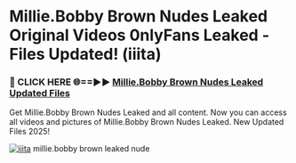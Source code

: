 # Millie.Bobby Brown Nudes Leaked Original Videos 0nlyFans Leaked - Files Updated! (iiita)

<h3>🔴 CLICK HERE 🌐==►► <a href="https://tinyurl.com/yc6ubb5a" rel="nofollow">Millie.Bobby Brown Nudes Leaked Updated Files</a></h3>

Get Millie.Bobby Brown Nudes Leaked and all content. Now you can access all videos and pictures of Millie.Bobby Brown Nudes Leaked. New Updated Files 2025!

[![iiita](https://i.imgur.com/7eu0CRL.gif)](https://tinyurl.com/yc6ubb5a)
millie.bobby brown leaked nude